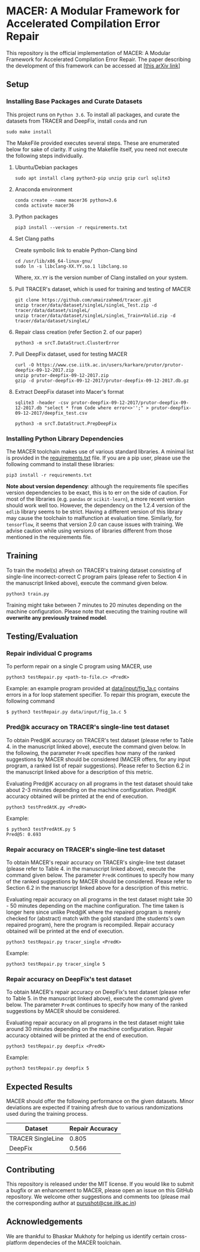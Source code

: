 # MACER: A Modular Framework for Accelerated Compilation Error Repair

This repository is the official implementation of MACER: A Modular Framework for Accelerated Compilation Error Repair. The paper describing the development of this framework can be accessed at [[this arXiv link]](https://arxiv.org/abs/2005.14015)

## Setup

### Installing Base Packages and Curate Datasets

This project runs on `Python 3.6`.
To install all packages, and curate the datasets from TRACER and DeepFix, install `conda` and run

`sudo make install`

The MakeFile provided executes several steps. These are enumerated below for sake of clarity. If using the Makefile itself, you need not execute the following steps individually.

1. Ubuntu/Debian packages
    
    `sudo apt install clang python3-pip unzip gzip curl sqlite3`

1. Anaconda environment
    
    ```
    conda create --name macer36 python=3.6
	conda activate macer36
    ```

1. Python packages
    
    `pip3 install --version -r requirements.txt`

1. Set Clang paths

    Create symbolic link to enable Python-Clang bind
    ```
    cd /usr/lib/x86_64-linux-gnu/
    sudo ln -s libclang-XX.YY.so.1 libclang.so
    ```

    Where, `XX.YY` is the version number of Clang installed on your system.

1. Pull TRACER's dataset, which is used for training and testing of MACER

    ```
    git clone https://github.com/umairzahmed/tracer.git
    unzip tracer/data/dataset/singleL/singleL_Test.zip -d tracer/data/dataset/singleL/
    unzip tracer/data/dataset/singleL/singleL_Train+Valid.zip -d tracer/data/dataset/singleL/
    ```

1. Repair class creation (refer Section 2. of our paper)

    `python3 -m srcT.DataStruct.ClusterError`

1. Pull DeepFix dataset, used for testing MACER

	```
    curl -O https://www.cse.iitk.ac.in/users/karkare/prutor/prutor-deepfix-09-12-2017.zip
	unzip prutor-deepfix-09-12-2017.zip
	gzip -d prutor-deepfix-09-12-2017/prutor-deepfix-09-12-2017.db.gz
    ```

1. Extract DeepFix dataset into Macer's format

    ```
    sqlite3 -header -csv prutor-deepfix-09-12-2017/prutor-deepfix-09-12-2017.db "select * from Code where error<>'';" > prutor-deepfix-09-12-2017/deepfix_test.csv
    
	python3 -m srcT.DataStruct.PrepDeepFix
    ```
### Installing Python Library Dependencies

The MACER toolchain makes use of various standard libraries. A minimal list is provided in the [requirements.txt](requirements.txt) file. If you are a pip user, please use the following command to install these libraries:

```setup
pip3 install -r requirements.txt
```
**Note about version dependency**: although the requirements file specifies version dependencies to be exact, this is to err on the side of caution. For most of the libraries (e.g. `pandas` or `scikit-learn`), a more recent version should work well too. However, the dependency on the 1.2.4 version of the `edlib` library seems to be strict. Having a different version of this library may cause the toolchain to malfunction at evaluation time. Similarly, for `tensorflow`, it seems that version 2.0 can cause issues with training. We advise caution while using versions of libraries different from those mentioned in the requirements file.

## Training

To train the model(s) afresh on TRACER's training dataset consisting of single-line incorrect-correct C program pairs (please refer to Section 4 in the manuscript linked above), execute the command given below.

```train
python3 train.py 
```
Training might take between 7 minutes to 20 minutes depending on the machine configuration. Please note that executing the training routine will **overwrite any previously trained model**.

## Testing/Evaluation

### Repair individual C programs
To perform repair on a single C program using MACER, use
```eval
python3 testRepair.py <path-to-file.c> <PredK>
```

Example: an example program provided at [data/input/fig_1a.c](data/input/fig_1a.c) contains errors in a for loop statement specifier. To repair this program, execute the following command
```eval
$ python3 testRepair.py data/input/fig_1a.c 5
```

### Pred@k accuracy on TRACER's single-line test dataset
To obtain Pred@K accuracy on TRACER's test dataset (please refer to Table 4. in the manuscript linked above), execute the command given below. In the following, the parameter `PredK` specifies how many of the ranked suggestions by MACER should be considered (MACER offers, for any input program, a ranked list of repair suggestions). Please refer to Section 6.2 in the manuscript linked above for a description of this metric.

Evaluating Pred@K accuracy on all programs in the test dataset should take about 2-3 minutes depending on the machine configuration. Pred@K accuracy obtained will be printed at the end of execution.
```eval
python3 testPredAtK.py <PredK>
```                                     

Example:
```eval
$ python3 testPredAtK.py 5
Pred@5: 0.693
```

### Repair accuracy on TRACER's single-line test dataset
To obtain MACER's repair accuracy on TRACER's single-line test dataset (please refer to Table 4. in the manuscript linked above), execute the command given below. The parameter `PredK` continues to specify how many of the ranked suggestions by MACER should be considered. Please refer to Section 6.2 in the manuscript linked above for a description of this metric.

Evaluating repair accuracy on all programs in the test dataset might take 30 - 50 minutes depending on the machine configuration. The time taken is longer here since unlike Pred@K where the repaired program is merely checked for (abstract) match with the gold standard  (the students's own repaired program), here the program is recompiled. Repair accuracy obtained will be printed at the end of execution.

```eval
python3 testRepair.py tracer_single <PredK>
```

Example:
```eval
python3 testRepair.py tracer_single 5
```

### Repair accuracy on DeepFix's test dataset
To obtain MACER's repair accuracy on DeepFix's test dataset (please refer to Table 5. in the manuscript linked above), execute the command given below. The parameter `PredK` continues to specify how many of the ranked suggestions by MACER should be considered. 

Evaluating repair accuracy on all programs in the test dataset might take around 30 minutes depending on the machine configuration. Repair accuracy obtained will be printed at the end of execution.

```eval
python3 testRepair.py deepfix <PredK>
```

Example:
```eval
python3 testRepair.py deepfix 5
```

## Expected Results

MACER should offer the following performance on the given datasets. Minor deviations are expected if training afresh due to various randomizations used during the training process.

| Dataset           | Repair Accuracy |
| ----------------- | --------------- |
| TRACER SingleLine | 0.805           |
| DeepFix           | 0.566           |

## Contributing
This repository is released under the MIT license. If you would like to submit a bugfix or an enhancement to MACER, please open an issue on this GitHub repository. We welcome other suggestions and comments too (please mail the corresponding author at purushot@cse.iitk.ac.in)

## Acknowledgements
We are thankful to Bhaskar Mukhoty for helping us identify certain cross-platform dependecies of the MACER toolchain.
